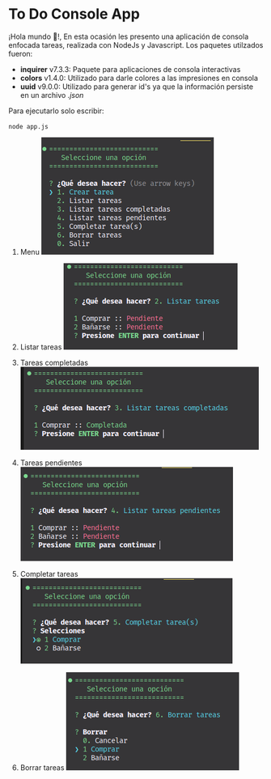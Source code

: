 
# To Do Console App 

¡Hola mundo 👋!, En esta ocasión les presento una aplicación de consola enfocada tareas, realizada con NodeJs y Javascript. Los paquetes utilzados fueron:
 
* **inquirer** v7.3.3: Paquete para aplicaciones de consola interactivas
* **colors** v1.4.0: Utilizado para darle colores a las impresiones en consola
* **uuid** v9.0.0: Utilizado para generar id's ya que la información persiste en un archivo *.json*

Para ejecutarlo solo escribir:

    node app.js

1. Menu
![](/assets/menu.png)

2. Listar tareas
![](/assets/listar_tareas.png)

3. Tareas completadas
![](/assets/tareas_completadas.png)

4. Tareas pendientes
![](/assets/tareas_pendientes.png)

5. Completar tareas
![](/assets/completar_tareas.png)

6. Borrar tareas
![](/assets/borrar_tareas.png)
